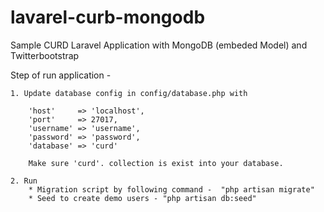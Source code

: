 lavarel-curb-mongodb
====================

Sample CURD Laravel Application with MongoDB (embeded Model) and Twitterbootstrap

Step of run application -

 	1. Update database config in config/database.php with 

 		'host'     => 'localhost',
	    'port'     => 27017,
	    'username' => 'username',
	    'password' => 'password',
	    'database' => 'curd'

	    Make sure 'curd'. collection is exist into your database.
	 
 	2. Run 
 		* Migration script by following command -  "php artisan migrate"
 		* Seed to create demo users - "php artisan db:seed"

